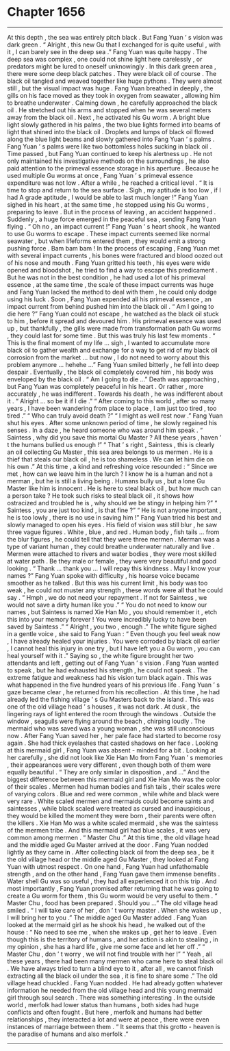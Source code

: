 
# Chapter 1656


---

At this depth , the sea was entirely pitch black .
But Fang Yuan ’ s vision was dark green .
“ Alright , this new Gu that I exchanged for is quite useful , with it , I can barely see in the deep sea .” Fang Yuan was quite happy .
The deep sea was complex , one could not shine light here carelessly , or predators might be lured to oneself unknowingly .
In this dark green area , there were some deep black patches .
They were black oil of course .
The black oil tangled and weaved together like huge pythons . They were almost still , but the visual impact was huge .
Fang Yuan breathed in deeply , the gills on his face moved as they took in oxygen from seawater , allowing him to breathe underwater .
Calming down , he carefully approached the black oil . He stretched out his arms and stopped when he was several meters away from the black oil .
Next , he activated his Gu worm . A bright blue light slowly gathered in his palms , the two blue lights formed into beams of light that shined into the black oil . Droplets and lumps of black oil flowed along the blue light beams and slowly gathered into Fang Yuan ’ s palms .
Fang Yuan ’ s palms were like two bottomless holes sucking in black oil .
Time passed , but Fang Yuan continued to keep his alertness up .
He not only maintained his investigative methods on the surroundings , he also paid attention to the primeval essence storage in his aperture .
Because he used multiple Gu worms at once , Fang Yuan ’ s primeval essence expenditure was not low . After a while , he reached a critical level .
“ It is time to stop and return to the sea surface . Sigh , my aptitude is too low , if I had A grade aptitude , I would be able to last much longer !”
Fang Yuan sighed in his heart , at the same time , he stopped using his Gu worms , preparing to leave .
But in the process of leaving , an accident happened .
Suddenly , a huge force emerged in the peaceful sea , sending Fang Yuan flying .
“ Oh no , an impact current !”
Fang Yuan ’ s heart shook , he wanted to use Gu worms to escape .
These impact currents seemed like normal seawater , but when lifeforms entered them , they would emit a strong pushing force .
Bam bam bam !
In the process of escaping , Fang Yuan met with several impact currents , his bones were fractured and blood oozed out of his nose and mouth .
Fang Yuan gritted his teeth , his eyes were wide opened and bloodshot , he tried to find a way to escape this predicament .
But he was not in the best condition , he had used a lot of his primeval essence , at the same time , the scale of these impact currents was huge and Fang Yuan lacked the method to deal with them , he could only dodge using his luck .
Soon , Fang Yuan expended all his primeval essence , an impact current from behind pushed him into the black oil .
“ Am I going to die here ?” Fang Yuan could not escape , he watched as the black oil stuck to him , before it spread and devoured him .
His primeval essence was used up , but thankfully , the gills were made from transformation path Gu worms , they could last for some time .
But this was truly his last few moments .
“ This is the final moment of my life … sigh , I wanted to accumulate more black oil to gather wealth and exchange for a way to get rid of my black oil corrosion from the market … but now , I do not need to worry about this problem anymore … hehehe …”
Fang Yuan smiled bitterly , he fell into deep despair .
Eventually , the black oil completely covered him , his body was enveloped by the black oil .
“ Am I going to die …”
Death was approaching , but Fang Yuan was completely peaceful in his heart .
Or rather , more accurately , he was indifferent .
Towards his death , he was indifferent about it .
“ Alright … so be it if I die .”
“ After coming to this world , after so many years , I have been wandering from place to place , I am just too tired , too tired .”
“ Who can truly avoid death ?”
“ I might as well rest now .”
Fang Yuan shut his eyes .
After some unknown period of time , he slowly regained his senses .
In a daze , he heard someone who was around him speak .
“ Saintess , why did you save this mortal Gu Master ? All these years , haven ’ t the humans bullied us enough !”
“ That ’ s right , Saintess , this is clearly an oil collecting Gu Master , this sea area belongs to us mermen . He is a thief that steals our black oil , he is too shameless . We can let him die on his own .”
At this time , a kind and refreshing voice resounded : “ Since we met , how can we leave him in the lurch ? I know he is a human and not a merman , but he is still a living being . Humans bully us , but a lone Gu Master like him is innocent . He is here to steal black oil , but how much can a person take ? He took such risks to steal black oil , it shows how ostracized and troubled he is , why should we be stingy in helping him ?”
“ Saintess , you are just too kind , is that fine ?”
“ He is not anyone important , he is too lowly , there is no use in saving him !”
Fang Yuan tried his best and slowly managed to open his eyes .
His field of vision was still blur , he saw three vague figures .
White , blue , and red .
Human body , fish tails … from the blur figures , he could tell that they were three mermen .
Merman was a type of variant human , they could breathe underwater naturally and live . Mermen were attached to rivers and water bodies , they were most skilled at water path . Be they male or female , they were very beautiful and good looking .
“ Thank … thank you … I will repay this kindness . May I know your names ?” Fang Yuan spoke with difficulty , his hoarse voice became smoother as he talked .
But this was his current limit , his body was too weak , he could not muster any strength , these words were all that he could say .
“ Hmph , we do not need your repayment . If not for Saintess , we would not save a dirty human like you .”
“ You do not need to know our names , but Saintess is named Xie Han Mo , you should remember it , etch this into your memory forever ! You were incredibly lucky to have been saved by Saintess .”
“ Alright , you two , enough .” The white figure sighed in a gentle voice , she said to Fang Yuan : “ Even though you feel weak now , I have already healed your injuries . You were corroded by black oil earlier , I cannot heal this injury in one try , but I have left you a Gu worm , you can heal yourself with it .”
Saying so , the white figure brought her two attendants and left , getting out of Fang Yuan ’ s vision .
Fang Yuan wanted to speak , but he had exhausted his strength , he could not speak .
The extreme fatigue and weakness had his vision turn black again .
This was what happened in the five hundred years of his previous life .
Fang Yuan ’ s gaze became clear , he returned from his recollection .
At this time , he had already led the fishing village ’ s Gu Masters back to the island .
This was one of the old village head ’ s houses , it was not dark .
At dusk , the lingering rays of light entered the room through the windows .
Outside the window , seagulls were flying around the beach , chirping loudly .
The mermaid who was saved was a young woman , she was still unconscious now . After Fang Yuan saved her , her pale face had started to become rosy again . She had thick eyelashes that casted shadows on her face .
Looking at this mermaid girl , Fang Yuan was absent - minded for a bit .
Looking at her carefully , she did not look like Xie Han Mo from Fang Yuan ’ s memories , their appearances were very different , even though both of them were equally beautiful .
“ They are only similar in disposition , and …”
And the biggest difference between this mermaid girl and Xie Han Mo was the color of their scales .
Mermen had human bodies and fish tails , their scales were of varying colors . Blue and red were common , while white and black were very rare .
White scaled mermen and mermaids could become saints and saintesses , while black scaled were treated as cursed and inauspicious , they would be killed the moment they were born , their parents were often the killers .
Xie Han Mo was a white scaled mermaid , she was the saintess of the mermen tribe . And this mermaid girl had blue scales , it was very common among mermen .
“ Master Chu .” At this time , the old village head and the middle aged Gu Master arrived at the door .
Fang Yuan nodded lightly as they came in .
After collecting black oil from the deep sea , be it the old village head or the middle aged Gu Master , they looked at Fang Yuan with utmost respect .
On one hand , Fang Yuan had unfathomable strength , and on the other hand , Fang Yuan gave them immense benefits . Water shell Gu was so useful , they had all experienced it on this trip .
And most importantly , Fang Yuan promised after returning that he was going to create a Gu worm for them , this Gu worm would be very useful to them .
“ Master Chu , food has been prepared . Should you …” The old village head smiled .
“ I will take care of her , don ’ t worry master . When she wakes up , I will bring her to you .” The middle aged Gu Master added .
Fang Yuan looked at the mermaid girl as he shook his head , he walked out of the house : “ No need to see me , when she wakes up , get her to leave . Even though this is the territory of humans , and her action is akin to stealing , in my opinion , she has a hard life , give me some face and let her off .”
“ Master Chu , don ’ t worry , we will not find trouble with her !”
“ Yeah , all these years , there had been many mermen who came here to steal black oil . We have always tried to turn a blind eye to it , after all , we cannot finish extracting all the black oil under the sea , it is fine to share some .” The old village head chuckled .
Fang Yuan nodded .
He had already gotten whatever information he needed from the old village head and this young mermaid girl through soul search .
There was something interesting .
In the outside world , merfolk had lower status than humans , both sides had huge conflicts and often fought . But here , merfolk and humans had better relationships , they interacted a lot and were at peace , there were even instances of marriage between them .
“ It seems that this grotto - heaven is the paradise of humans and also merfolk .”

---

